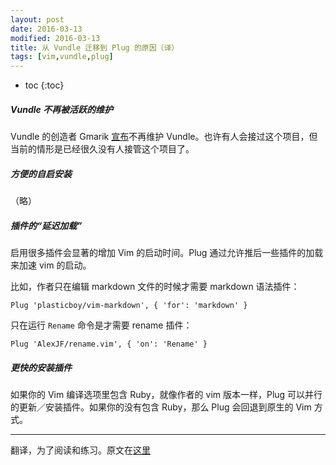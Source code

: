 ```yaml
---
layout: post
date: 2016-03-13
modified: 2016-03-13
title: 从 Vundle 迁移到 Plug 的原因（译）
tags: [vim,vundle,plug]
---
```


* toc
{:toc}

##### Vundle 不再被活跃的维护

Vundle 的创造者 Gmarik [宣布](https://github.com/gmarik/Vundle.vim/issues/608)不再维护 Vundle。也许有人会接过这个项目，但当前的情形是已经很久没有人接管这个项目了。

##### 方便的自启安装

（略）

##### 插件的“延迟加载”

启用很多插件会显著的增加 Vim 的启动时间。Plug 通过允许推后一些插件的加载来加速 vim 的启动。

比如，作者只在编辑 markdown 文件的时候才需要 markdown 语法插件：

    Plug 'plasticboy/vim-markdown', { 'for': 'markdown' }

只在运行 `Rename` 命令是才需要 rename 插件：

    Plug 'AlexJF/rename.vim', { 'on': 'Rename' }

##### 更快的安装插件

如果你的 Vim 编译选项里包含 Ruby，就像作者的 vim 版本一样，Plug 可以并行的更新／安装插件。如果你的没有包含 Ruby，那么 Plug 会回退到原生的 Vim 方式。

---
翻译，为了阅读和练习。原文在[这里](https://jordaneldredge.com/blog/why-i-switched-from-vundle-to-plug/)
